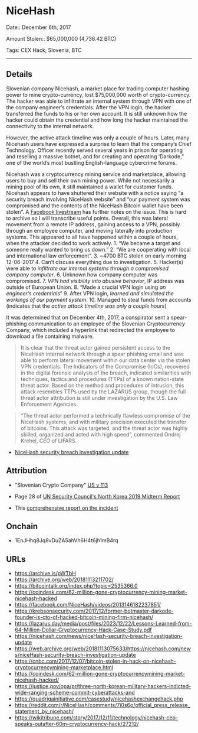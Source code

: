 # NiceHash

Date:: December 6th, 2017

Amount Stolen:: $65,000,000 (4,736.42 BTC)

Tags: CEX Hack, Slovenia, BTC


---


## Details


Slovenian company Nicehash, a market place for trading computer hashing power to mine crypto-currency, lost $75,000,000 worth of crypto-currency. The hacker was able to infiltrate an internal system through VPN with one of the company engineer’s credentials. After the VPN login, the hacker transferred the funds to his or her own account. It is still unknown how the hacker could obtain the credential and how long the hacker maintained the connectivity to the internal network. 

However, the active attack timeline was only a couple of hours. Later, many Nicehash users have expressed a surprise to learn that the company’s Chief Technology. Officer recently served several years in prison for operating and reselling a massive botnet, and for creating and operating ‘Darkode,” one of the world’s most bustling English-language cybercrime forums.

Nicehash was a cryptocurrency mining service and marketplace, allowing users to buy and sell their own mining power. While not necessarily a mining pool of its own, it still maintained a wallet for customer funds. Nicehash appears to have shuttered their website with a notice saying “a security breach involving NiceHash website” and “our payment system was compromised and the contents of the NiceHash Bitcoin wallet have been stolen”. A [Facebook livestream](https://facebook.com/NiceHash/videos/2013146182237851/) has further notes on the issue. This is hard to archive so I will transcribe useful points. Overall, this was lateral movement from a remote IP address, gaining access to a VPN, possibly through an employee computer, and moving laterally into production systems. This appeared to all have happened within a couple of hours, when the attacker decided to work actively. 1. “We became a target and someone really wanted to bring us down.” 2. “We are cooperating with local and international law enforcement”. 3. ~4700 BTC stolen on early morning 12-06-2017 4. Can’t discuss everything due to investigation. 5. Hacker(s) were able to *infiltrate our internal systems through a compromised company computer*. 6. Unknown how company computer was compromised. 7. *VPN had visibility into abusive behavior*, IP address was outside of European Union. 8. “Made a crucial VPN login using *an engineer’s credentials*” 9. After VPN login, *learned and simulated the workings of our payment system*. 10. Managed to steal funds from accounts (indicates that the *active attack timeline was only a couple hours*)

It was determined that on December 4th, 2017, a conspirator sent a spear-phishing communication to an employee of the Slovenian Cryptocurrency Company, which included a hyperlink that redirected the employee to download a file containing malware.

> It is clear that the threat actor gained persistent access to the NiceHash internal network through a spear phishing email and was able to perform lateral movement within our data center via the stolen VPN credentials. The Indicators of the Compromise (IoCs), recovered in the digital forensic analysis of the breach, indicated similarities with techniques, tactics and procedures (TTPs) of a known nation-state threat actor. Based on the method and procedures of intrusion, this attack resembles TTPs used by the LAZARUS group, though the full threat actor attribution is still under investigation by the U.S. Law Enforcement Agencies.

> “The threat actor performed a technically flawless compromise of the NiceHash systems, and with military precision executed the transfer of bitcoins. This attack was targeted, and the threat actor was highly skilled, organized and acted with high speed”, commented Ondrej Krehel, CEO of LIFARS.

- [NiceHash security breach investigation update](https://web.archive.org/web/20181113075633/https://nicehash.com/news/niceHash-security-breach-investigation-update)



## Attribution

- "Slovenian Crypto Company" [US v 113](https://github.com/tayvano/lazarus-bluenoroff-research/blob/main/pdfs/2020-03-02_USA-v-113_yinyin_complaint-cv-606.pdf)

- Page 28 of [UN Security Council's North Korea 2019 Midterm Report](../pdfs/2019-08-30_UN-Security-Council_s-2019-691.pdf)

- This [comprehensive report on the incident](https://lazarus.day/media/post/files/2023/12/22/Lessons-Learned-from-64-Million-Dollar-Cryptocurrency-Hack-Case-Study.pdf)



## Onchain

- 1EnJHhq8Jq8vDuZA5ahVh6H4t6jh1mB4rq


## URLs

- https://archive.is/pWTbH
- https://archive.org/web/20181113211702/ 
- https://bitcointalk.org/index.php?topic=2535366.0
- https://coindesk.com/62-million-gone-cryptocurrency-mining-market-nicehash-hacked
- https://facebook.com/NiceHash/videos/2013146182237851/  
- https://krebsonsecurity.com/2017/12/former-botmaster-darkode-founder-is-cto-of-hacked-bitcoin-mining-firm-nicehash/
- https://lazarus.day/media/post/files/2023/12/22/Lessons-Learned-from-64-Million-Dollar-Cryptocurrency-Hack-Case-Study.pdf
- https://nicehash.com/news/niceHash-security-breach-investigation-update 
- https://web.archive.org/web/20181113075633/https://nicehash.com/news/niceHash-security-breach-investigation-update
- https://cnbc.com/2017/12/07/bitcoin-stolen-in-hack-on-nicehash-cryptocurrencymining-marketplace.html 
- https://coindesk.com/62-million-gone-cryptocurrencymining-market-nicehash-hacked/ 
- https://justice.gov/opa/pr/three-north-korean-military-hackers-indicted-wide-ranging-scheme-commit-cyberattacks-and
- https://quadrigainitiative.com/casestudy/nicehashexchangehack.php
- https://reddit.com/r/NiceHash/comments/7i0s6o/official_press_release_statement_by_nicehash/
- https://wikitribune.com/story/2017/12/11/technology/nicehash-ceo-speaks-outafter-60m-cryptocurrency-hack/27212/ 